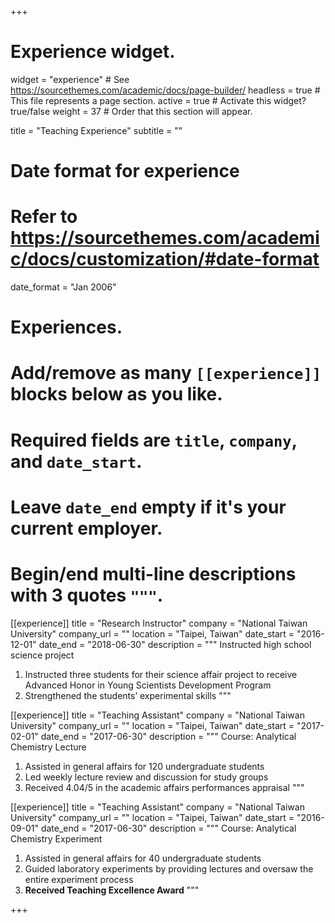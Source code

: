 +++
# Experience widget.
widget = "experience"  # See https://sourcethemes.com/academic/docs/page-builder/
headless = true  # This file represents a page section.
active = true  # Activate this widget? true/false
weight = 37  # Order that this section will appear.

title = "Teaching Experience"
subtitle = ""

# Date format for experience
#   Refer to https://sourcethemes.com/academic/docs/customization/#date-format
date_format = "Jan 2006"

# Experiences.
#   Add/remove as many `[[experience]]` blocks below as you like.
#   Required fields are `title`, `company`, and `date_start`.
#   Leave `date_end` empty if it's your current employer.
#   Begin/end multi-line descriptions with 3 quotes `"""`.
[[experience]]
  title = "Research Instructor"
  company = "National Taiwan University"
  company_url = ""
  location = "Taipei, Taiwan"
  date_start = "2016-12-01"
  date_end = "2018-06-30"
  description = """
  Instructed high school science project

  1. Instructed three students for their science affair project to receive Advanced Honor in Young Scientists Development Program
  2. Strengthened the students’ experimental skills
  """

[[experience]]
  title = "Teaching Assistant"
  company = "National Taiwan University"
  company_url = ""
  location = "Taipei, Taiwan"
  date_start = "2017-02-01"
  date_end = "2017-06-30"
  description = """
  Course: Analytical Chemistry Lecture

  1. Assisted in general affairs for 120 undergraduate students
  2. Led weekly lecture review and discussion for study groups
  3. Received 4.04/5 in the academic affairs performances appraisal
  """

[[experience]]
  title = "Teaching Assistant"
  company = "National Taiwan University"
  company_url = ""
  location = "Taipei, Taiwan"
  date_start = "2016-09-01"
  date_end = "2017-06-30"
  description = """
  Course: Analytical Chemistry Experiment

  1. Assisted in general affairs for 40 undergraduate students
  2. Guided laboratory experiments by providing lectures and oversaw the entire experiment process
  3. <b>Received Teaching Excellence Award</b>
  """
  
+++
